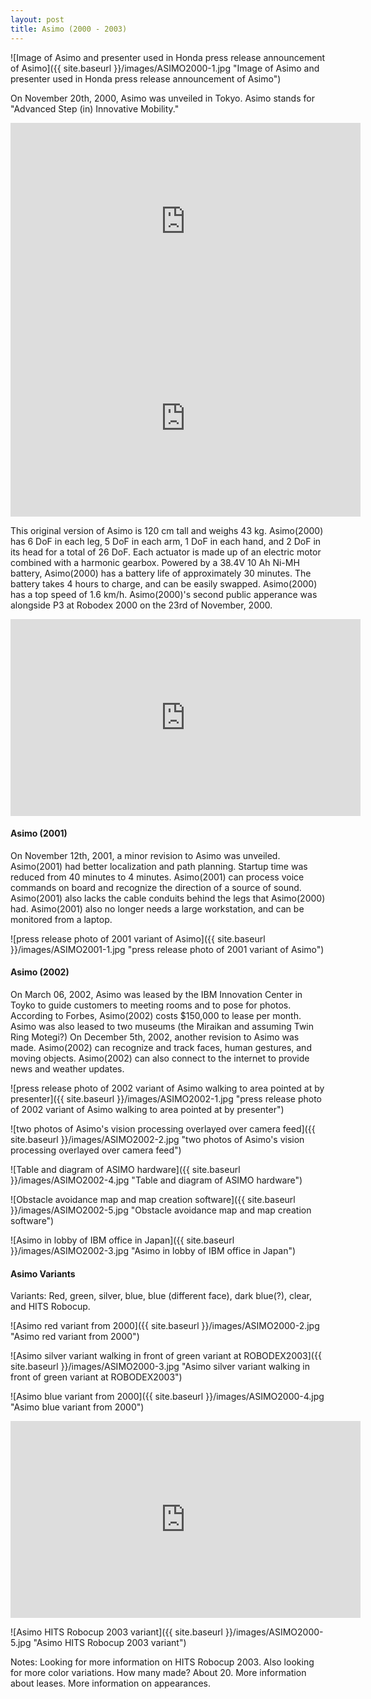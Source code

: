 ```yaml
---
layout: post
title: Asimo (2000 - 2003)
---
```

![Image of Asimo and presenter used in Honda press release announcement of Asimo]({{ site.baseurl }}/images/ASIMO2000-1.jpg "Image of Asimo and presenter used in Honda press release announcement of Asimo")


On November 20th, 2000, Asimo was unveiled in Tokyo. Asimo stands for "Advanced Step (in) Innovative Mobility."

<iframe width="560" height="315" src="https://www.youtube.com/embed/MaZAsGmztG0" title="YouTube video player" frameborder="0" allow="accelerometer; autoplay; clipboard-write; encrypted-media; gyroscope; picture-in-picture" allowfullscreen></iframe>

<iframe width="560" height="315" src="https://www.youtube.com/embed/82JFCciO3E4" title="YouTube video player" frameborder="0" allow="accelerometer; autoplay; clipboard-write; encrypted-media; gyroscope; picture-in-picture" allowfullscreen></iframe>

This original version of Asimo is 120 cm tall and weighs 43 kg. Asimo(2000) has 6 DoF in each leg, 5 DoF in each arm, 1 DoF in each hand, and 2 DoF in its head for a total of 26 DoF. Each actuator is made up of an electric motor combined with a harmonic gearbox. Powered by a 38.4V 10 Ah Ni-MH battery, Asimo(2000) has a battery life of approximately 30 minutes. The battery takes 4 hours to charge, and can be easily swapped. Asimo(2000) has a top speed of 1.6 km/h. Asimo(2000)'s second public apperance was alongside P3 at Robodex 2000 on the 23rd of November, 2000. 

<iframe width="560" height="315" src="https://www.youtube.com/embed/4Q3E-GB5FyU?start=99" title="YouTube video player" frameborder="0" allow="accelerometer; autoplay; clipboard-write; encrypted-media; gyroscope; picture-in-picture" allowfullscreen></iframe>

#### Asimo (2001)
On November 12th, 2001, a minor revision to Asimo was unveiled. Asimo(2001) had better localization and path planning. Startup time was reduced from 40 minutes to 4 minutes. Asimo(2001) can process voice commands on board and recognize the direction of a source of sound.  Asimo(2001) also lacks the cable conduits behind the legs that Asimo(2000) had. Asimo(2001) also no longer needs a large workstation, and can be monitored from a laptop.

![press release photo of 2001 variant of Asimo]({{ site.baseurl }}/images/ASIMO2001-1.jpg "press release photo of 2001 variant of Asimo")


#### Asimo (2002)
On March 06, 2002, Asimo was leased by the IBM Innovation Center in Toyko to guide customers to meeting rooms and to pose for photos. According to Forbes, Asimo(2002) costs $150,000 to lease per month. Asimo was also leased to two museums (the Miraikan and assuming Twin Ring Motegi?)  On December 5th, 2002, another revision to Asimo was made. Asimo(2002) can recognize and track faces, human gestures, and moving objects. Asimo(2002) can also connect to the internet to provide news and weather updates.

![press release photo of 2002 variant of Asimo walking to area pointed at by presenter]({{ site.baseurl }}/images/ASIMO2002-1.jpg "press release photo of 2002 variant of Asimo walking to area pointed at by presenter")

![two photos of Asimo's vision processing overlayed over camera feed]({{ site.baseurl }}/images/ASIMO2002-2.jpg "two photos of Asimo's vision processing overlayed over camera feed")

![Table and diagram of ASIMO hardware]({{ site.baseurl }}/images/ASIMO2002-4.jpg "Table and diagram of ASIMO hardware")

![Obstacle avoidance map and map creation software]({{ site.baseurl }}/images/ASIMO2002-5.jpg "Obstacle avoidance map and map creation software")


![Asimo in lobby of IBM office in Japan]({{ site.baseurl }}/images/ASIMO2002-3.jpg "Asimo in lobby of IBM office in Japan")


#### Asimo Variants
Variants: Red, green, silver, blue, blue (different face), dark blue(?), clear, and HITS Robocup.

![Asimo red variant from 2000]({{ site.baseurl }}/images/ASIMO2000-2.jpg "Asimo red variant from 2000")

![Asimo silver variant walking in front of green variant at ROBODEX2003]({{ site.baseurl }}/images/ASIMO2000-3.jpg "Asimo silver variant walking in front of green variant at ROBODEX2003")

![Asimo blue variant from 2000]({{ site.baseurl }}/images/ASIMO2000-4.jpg "Asimo blue variant from 2000")

<iframe width="560" height="315" src="https://www.youtube.com/embed/JdoHz4D3y8Q?start=399" title="YouTube video player" frameborder="0" allow="accelerometer; autoplay; clipboard-write; encrypted-media; gyroscope; picture-in-picture" allowfullscreen></iframe>

![Asimo HITS Robocup 2003 variant]({{ site.baseurl }}/images/ASIMO2000-5.jpg "Asimo HITS Robocup 2003 variant")

Notes: Looking for more information on HITS Robocup 2003. Also looking for more color variations. How many made? About 20. More information about leases. More information on appearances.
